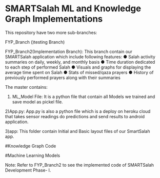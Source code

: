 # SMARTSalah ML and Knowledge Graph Implementations

This repository have two more sub-branches:

FYP_Branch ()testing Branch)

FYP_Branch2(Implementation Branch):
This branch contain our SMARTSalah application which include following features:
● Salah activity summaries on daily, weekly, and monthly basis
● Time duration dedicated to each step of performed Salah
● Visuals and graphs for displaying the average time spent on Salah
● Stats of missed/qaza prayers
● History of previously performed prayers along with their summaries

The master contains:

1) ML_Model File:
It is a python file that contain all Models we trained and save model as pickel file.

2)App.py:
App.py is also a python file which is a deploy on heroku cloud that takes sensor readings 
do predictions and send results to android application.

3)app:
This folder contain Initial and Basic layout files of our SmartSalah app.

#Knowledge Graph Code

#Machine Learning Models

Note: Refer to FYP_Branch2 to see the implemented code of SMARTSalah Development Phase- I. 
